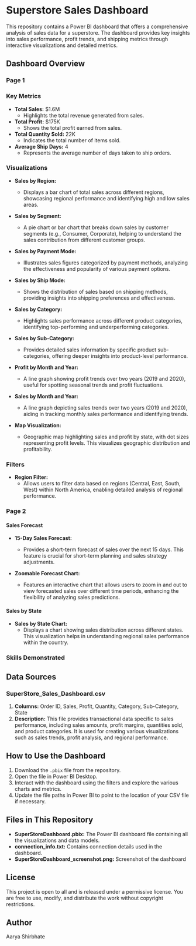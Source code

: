 # Superstore Sales Dashboard

This repository contains a Power BI dashboard that offers a comprehensive analysis of sales data for a superstore. The dashboard provides key insights into sales performance, profit trends, and shipping metrics through interactive visualizations and detailed metrics.

## Dashboard Overview

### Page 1

### Key Metrics

- **Total Sales:** $1.6M
  - Highlights the total revenue generated from sales.
- **Total Profit:** $175K
  - Shows the total profit earned from sales.
- **Total Quantity Sold:** 22K
  - Indicates the total number of items sold.
- **Average Ship Days:** 4
  - Represents the average number of days taken to ship orders.

### Visualizations

- **Sales by Region:**
  - Displays a bar chart of total sales across different regions, showcasing regional performance and identifying high and low sales areas.
  
- **Sales by Segment:**
  - A pie chart or bar chart that breaks down sales by customer segments (e.g., Consumer, Corporate), helping to understand the sales contribution from different customer groups.

- **Sales by Payment Mode:**
  - Illustrates sales figures categorized by payment methods, analyzing the effectiveness and popularity of various payment options.

- **Sales by Ship Mode:**
  - Shows the distribution of sales based on shipping methods, providing insights into shipping preferences and effectiveness.

- **Sales by Category:**
  - Highlights sales performance across different product categories, identifying top-performing and underperforming categories.

- **Sales by Sub-Category:**
  - Provides detailed sales information by specific product sub-categories, offering deeper insights into product-level performance.

- **Profit by Month and Year:**
  - A line graph showing profit trends over two years (2019 and 2020), useful for spotting seasonal trends and profit fluctuations.

- **Sales by Month and Year:**
  - A line graph depicting sales trends over two years (2019 and 2020), aiding in tracking monthly sales performance and identifying trends.

- **Map Visualization:**
  - Geographic map highlighting sales and profit by state, with dot sizes representing profit levels. This visualizes geographic distribution and profitability.

### Filters

- **Region Filter:**
  - Allows users to filter data based on regions (Central, East, South, West) within North America, enabling detailed analysis of regional performance.

### Page 2

#### Sales Forecast

- **15-Day Sales Forecast:**
  - Provides a short-term forecast of sales over the next 15 days. This feature is crucial for short-term planning and sales strategy adjustments.

- **Zoomable Forecast Chart:**
  - Features an interactive chart that allows users to zoom in and out to view forecasted sales over different time periods, enhancing the flexibility of analyzing sales predictions.

#### Sales by State

- **Sales by State Chart:**
  - Displays a chart showing sales distribution across different states. This visualization helps in understanding regional sales performance within the country.


### Skills Demonstrated


## Data Sources

### SuperStore_Sales_Dashboard.csv

1. **Columns:** Order ID, Sales, Profit, Quantity, Category, Sub-Category, State
2. **Description:** This file provides transactional data specific to sales performance, including sales amounts, profit margins, quantities sold, and product categories. It is used for creating various visualizations such as sales trends, profit analysis, and regional performance.


## How to Use the Dashboard

1. Download the `.pbix` file from the repository.
2. Open the file in Power BI Desktop.
3. Interact with the dashboard using the filters and explore the various charts and metrics.
4. Update the file paths in Power BI to point to the location of your CSV file if necessary.

## Files in This Repository

- **SuperStoreDashboard.pbix:** The Power BI dashboard file containing all the visualizations and data models.
- **connection_info.txt:** Contains connection details used in the dashboard.
- **SuperStoreDashboard_screenshot.png:** Screenshot of the dashboard

## License

This project is open to all and is released under a permissive license. You are free to use, modify, and distribute the work without copyright restrictions.

## Author

Aarya Shirbhate
